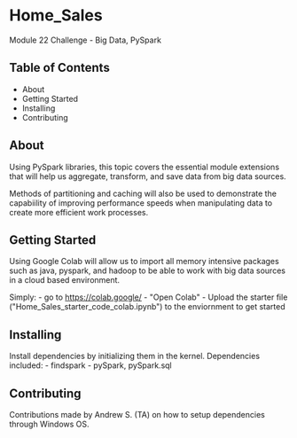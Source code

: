 # Home_Sales
Module 22 Challenge - Big Data, PySpark

## Table of Contents

- About
- Getting Started
- Installing
- Contributing

## About
Using PySpark libraries, this topic covers the essential module extensions that will help us aggregate, transform, and save data from big data sources.

Methods of partitioning and caching will also be used to demonstrate the capabiility of improving performance speeds when manipulating data to create more efficient work processes. 

## Getting Started
Using Google Colab will allow us to import all memory intensive packages such as java, pyspark, and hadoop to be able to work with big data sources in a cloud based environment.

Simply:
    - go to https://colab.google/
    - "Open Colab"
    - Upload the starter file ("Home_Sales_starter_code_colab.ipynb") to the enviornment to get started

## Installing 
Install dependencies by initializing them in the kernel.
Dependencies included:
    - findspark
    - pySpark, pySpark.sql

## Contributing
Contributions made by Andrew S. (TA) on how to setup dependencies through Windows OS.
